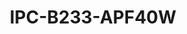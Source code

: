 ---
title: "IPC-B233-APF40W"
description: "3MP Fixed Dual-light Bullet Network Camera"
image: "/images/fixed/fixed (1).png"
images:
  - url: "/images/fixed/fixed (1).png"
    caption: "Front view"
features:
  - High quality image with 3MP,1/2.7" CMOS sensor
  - 3MP(2304*1296)@25/20fps;2MP (1920*1080) @30/25fps;720P (1280*720) @30/25fps
  - Ultra 265, H.265, H.264
  - 2D/3D DNR (Digital Noise Reduction)
  - ROI (Region of Interest)
  - ONVIF Conformance
  - Smart IR, up to 50m (164ft) IR distance
  - White Light, up to 15m (49ft) white light distance
  - 3-Axis
  - Built-in Mic
  - Wide temperature range:- -30°C ~ 60°C (-22°F ~ 140°F)
  - DC12V or PoE(IEEE 802.3af) power supply
  - IP67
specifications:
  Sensor: 1/2.7", 3.0 megapixel, progressive scan, CMOS
  Minimum Illumination: Colour:- 0.02Lux (F2.0, AGC ON); 0Lux with IR on
  Day/Night: IR-cut filter with auto switch (ICR)
  Shutter: Auto/Manual, 1 ~ 1/100000s
  Adjustment angle: Pan:- 0°~360°, Tilt:- 0°~90°, Rotate:- 0°~360°
  WDR: DWDR
  Lens Type: 4.0mm@F2.0
  Iris: Fixed
  Angle of View (H): 91.2°
  Angle of View (V): 47.9°
  Angle of View (O): 95.9°
  4.0mm: Detect 72.0m (236.2ft), Observe 28.8m (94.5ft), Recognize 14.4m (47.2ft), Identify 7.2m (23.6ft)
  IR Range: Up to 50m (164ft) IR range
  White Light Range: Up to 15m (49ft) White light range
  Wavelength: 850nm
  IR On/Off Control: Auto/Manual
  Video Compression: Ultra 265, H.265, H.264
  H.264 code profile: Baseline profile, Main profile, High profile
  Main Stream: 3MP (2304*1296), Max 25fps; 1080P (1920*1080), Max 30fps; 720P (1280*720), Max 30fps;
  Sub Stream: D1 (720*576), Max 30fps; 640*360, Max 30fps; 2CIF(704*288), Max 30fps; CIF(352*288), Max 30fps;
  Video Bit Rate: 128 Kbps~6 Mbps
  U-code: Support
  OSD: Up to 4 OSDs
  Privacy Mask: Up to 4 areas
  ROI: Up to 8 areas
  Motion Detection: Up to 4 areas
  Video stream: Dual streams
  White Balance: Auto/Outdoor/Fine Tune/Sodium Lamp/Locked/Auto2
  Digital Noise Reduction: 2D/3D DNR
  Smart IR: Support
  Flip: Normal/Vertical/Horizontal/180°
  Dewarping: N/A
  HLC: Support
  BLC: Support
  Defog: Digital Defog
  Basic Detection: Cross line, intrusion(based on human body detection), Motion detection, Audio detection
  General Function: Watermark, IP address filtering, Access policy, ARP protection, RTSP authentication, user authentication, HTTP authentication
  Audio Compression: G.711U, G.711A
  Audio Bitrate: 64 Kbps
  Two-way Audio: N/A
  Suppression: Support
  Sampling Rate: 8KHZ
  Protocols: IPv4, IGMP, ICMP, TCP, UDP, DHCP, RTP, RTSP, RTCP, DNS, DDNS, NTP, UPnP, HTTP, HTTPS, QoS , RTMP
  Compatible Integration: ONVIF (Profile S, Profile T), API
  User/Host: Up to 32 users. 2 user levels:- administrator and common user
  Client: Uniarch Client, Uniarch APP
  Web Browser: Plug-in required live view:- IE 10 and above, Chrome 45 and above, Firefox 52 and above, Edge 79 and above; Plug-in free live view:- Chrome 57.0 and above, Firefox 58.0 and above, Edge 16 and above
  Audio I/O: N/A
  Alarm I/O: N/A
  Built-in Mic: Support
  Built-in Speaker: N/A
  WIFI: N/A
  Network: 1 * RJ45 10M/100M Base-TX Ethernet
  Video Output: N/A
  EMC: CE-EMC (EN 55032,EN 61000-3-3,EN IEC 61000-3-2,EN 55035), FCC (FCC 47 CFR part15 B)
  Safety: CE LVD (EN 62368-1), CB (IEC 62368-1)
  Environment: CE-RoHS (2011/65/EU;(EU)2015/863); WEEE (2012/19/EU)
  Protection: IP67 (IEC 60529)
  Power: DC 12V±25%,, PoE (IEEE 802.3af)
  Power consumption: Max 6W
  Power Interface: Ø 5.5mm coaxial power plug
  Dimensions: 198× 74 × 74mm (7.8” × 2.9” × 2.9”)
  Weight: 0.27kg (0.60lb)
  Material: Metal + Plastic
  Working Environment: -30℃~60℃(-22°F ~ 140°F), Humidity:- ≤95% RH (non-condensing)
  Storage Environment: -30℃~60℃(-22°F ~ 140°F), Humidity:- ≤95% RH (non-condensing)
  Surge Protection: 4KV
  Reset Button: N/A
---